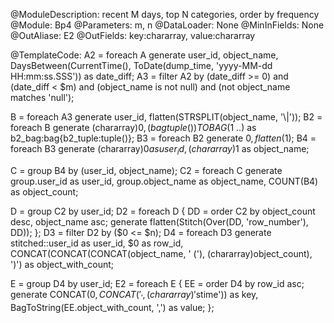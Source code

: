 @ModuleDescription: recent M days, top N categories, order by frequency
@Module: Bp4
@Parameters: m, n
@DataLoader: None
@MinInFields: None
@OutAliase: E2
@OutFields: key:chararray, value:chararray

@TemplateCode:
A2 = foreach A generate user_id, object_name,
                        DaysBetween(CurrentTime(), ToDate(dump_time, 'yyyy-MM-dd HH:mm:ss.SSS')) as date_diff;
A3 = filter A2 by (date_diff >= 0) and (date_diff < $m)
    and (object_name is not null) and (not object_name matches 'null');

B = foreach A3 generate user_id, flatten(STRSPLIT(object_name, '\\|'));
B2 = foreach B generate (chararray)$0, (bag{tuple()})TOBAG($1 ..) as b2_bag:bag{b2_tuple:tuple()};
B3 = foreach B2 generate $0, flatten($1);
B4 = foreach B3 generate (chararray)$0 as user_id, (chararray)$1 as object_name;

C = group B4 by (user_id, object_name);
C2 = foreach C generate group.user_id as user_id,
                        group.object_name as object_name,
                        COUNT(B4) as object_count;

D = group C2 by user_id;
D2 = foreach D {
    DD = order C2 by object_count desc, object_name asc;
    generate flatten(Stitch(Over(DD, 'row_number'), DD));
};
D3 = filter D2 by ($0 <= $n);
D4 = foreach D3 generate stitched::user_id as user_id,
                         $0 as row_id,
                         CONCAT(CONCAT(CONCAT(object_name, ' ('), (chararray)object_count), ')') as object_with_count;

E = group D4 by user_id;
E2 = foreach E {
    EE = order D4 by row_id asc;
    generate CONCAT($0, CONCAT('_',(chararray)'$stime')) as key, BagToString(EE.object_with_count, ',') as value;
};
